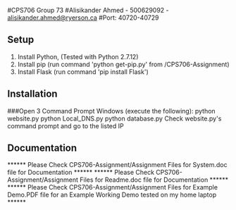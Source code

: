 #CPS706 Group 73
#Alisikander Ahmed - 500629092 - alisikander.ahmed@ryerson.ca
#Port: 40720-40729

## Setup
1. Install Python, (Tested with Python 2.7.12)
2. Install pip (run command 'python get-pip.py' from /CPS706-Assignment)
3. Install Flask (run command 'pip install Flask')

## Installation
###Open 3 Command Prompt Windows (execute the following):
  python website.py
  python Local_DNS.py
  python database.py
Check website.py's command prompt and go to the listed IP

## Documentation
****** Please Check CPS706-Assignment/Assignment Files for System.doc file for Documentation ******
****** Please Check CPS706-Assignment/Assignment Files for Readme.doc file for Documentation ******
****** Please Check CPS706-Assignment/Assignment Files for Example Demo.PDF file for an Example Working Demo tested on my home laptop ******
